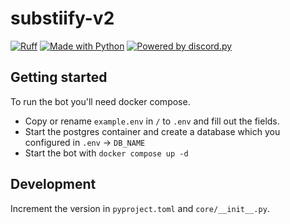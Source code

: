 # substiify-v2

[![Ruff](https://img.shields.io/endpoint?url=https://raw.githubusercontent.com/astral-sh/ruff/main/assets/badge/v2.json)](https://github.com/astral-sh/ruff)
[![Made with Python](https://img.shields.io/badge/Made%20with-Python-ffde57.svg?longCache=true&style=flat-square&colorB=ffdf68&logo=python&logoColor=88889e)](https://www.python.org/)
[![Powered by discord.py](https://img.shields.io/badge/Powered%20by-discord.py-blue?style=flat-square&logo=appveyor)](https://github.com/Rapptz/discord.py)



## Getting started

To run the bot you'll need docker compose.

- Copy or rename `example.env` in `/` to `.env` and fill out the fields. 
- Start the postgres container and create a database which you configured in `.env` -> `DB_NAME`
- Start the bot with `docker compose up -d`

## Development

Increment the version in `pyproject.toml` and `core/__init__.py`.
